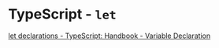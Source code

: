 # TypeScript - `let`

[let declarations - TypeScript: Handbook - Variable Declaration](https://www.typescriptlang.org/docs/handbook/variable-declarations.html#let-declarations)

